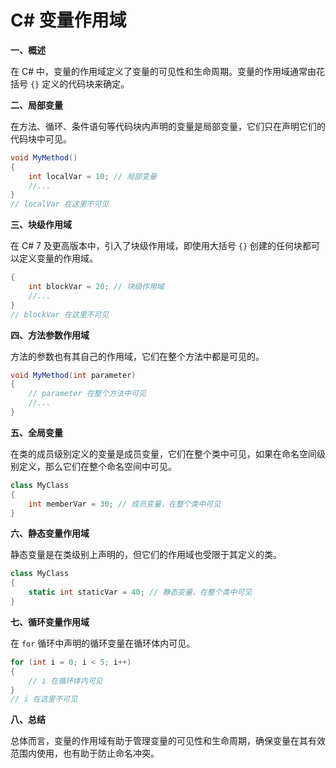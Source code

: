 # C# 变量作用域

**一、概述**

在 C# 中，变量的作用域定义了变量的可见性和生命周期。变量的作用域通常由花括号 `{}` 定义的代码块来确定。

**二、局部变量**

在方法、循环、条件语句等代码块内声明的变量是局部变量，它们只在声明它们的代码块中可见。

```csharp
void MyMethod()
{
    int localVar = 10; // 局部变量
    //...
}
// localVar 在这里不可见
```

**三、块级作用域**

在 C# 7 及更高版本中，引入了块级作用域，即使用大括号 `{}` 创建的任何块都可以定义变量的作用域。

```csharp
{
    int blockVar = 20; // 块级作用域
    //...
}
// blockVar 在这里不可见
```

**四、方法参数作用域**

方法的参数也有其自己的作用域，它们在整个方法中都是可见的。

```csharp
void MyMethod(int parameter)
{
    // parameter 在整个方法中可见
    //...
}
```

**五、全局变量**

在类的成员级别定义的变量是成员变量，它们在整个类中可见，如果在命名空间级别定义，那么它们在整个命名空间中可见。

```csharp
class MyClass
{
    int memberVar = 30; // 成员变量，在整个类中可见
}
```

**六、静态变量作用域**

静态变量是在类级别上声明的，但它们的作用域也受限于其定义的类。

```csharp
class MyClass
{
    static int staticVar = 40; // 静态变量，在整个类中可见
}
```

**七、循环变量作用域**

在 `for` 循环中声明的循环变量在循环体内可见。

```csharp
for (int i = 0; i < 5; i++)
{
    // i 在循环体内可见
}
// i 在这里不可见
```

**八、总结**

总体而言，变量的作用域有助于管理变量的可见性和生命周期，确保变量在其有效范围内使用，也有助于防止命名冲突。